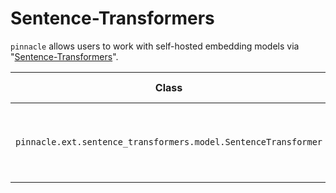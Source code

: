 # Sentence-Transformers

`pinnacle` allows users to work with self-hosted embedding models via "[Sentence-Transformers](https://sbert.net/)".

| Class | Description | GitHub | API-docs |
| --- | --- | --- | --- |
| `pinnacle.ext.sentence_transformers.model.SentenceTransformer` | Embeds a piece of text with a model hosted locally | [Code](https://github.com/pinnacle/pinnacle/blob/main/pinnacle/ext/sentence_transformers/model.py) | [Docs](/docs/api/ext/sentence_transformers/model#sentencetransformer) |